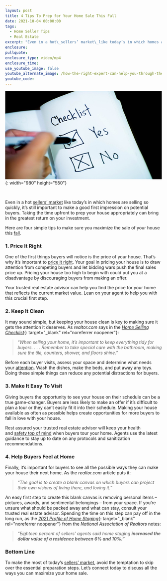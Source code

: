 ```yaml
---
layout: post
title: 4 Tips To Prep for Your Home Sale This Fall
date: 2021-10-04 00:00:00
tags:
  - Home Seller Tips
  - Real Estate
excerpt: "Even in a hot\_sellers’ market\_like today’s in which homes are selling so quickly, it’s still important to make a good first impression on potential buyers."
enclosure:
pullquote:
enclosure_type: video/mp4
enclosure_time:
use_youtube_image: false
youtube_alternate_image: /how-the-right-expert-can-help-you-through-the-overwhelming-market-21.png
youtube_code:
---
```

![](/pexels-pixabay-416322.jpg){: width="980" height="550"}

&nbsp;

Even in a hot&nbsp;[sel](https://www.mykcm.com/2021/09/24/its-still-a-sellers-market-infographic/)[l](https://www.buyandsellvero.com/blog/its-still-a-sellers-market/)[ers’ market](https://www.mykcm.com/2021/09/24/its-still-a-sellers-market-infographic/)&nbsp;like today’s in which homes are selling so quickly, it’s still important to make a good first impression on potential buyers. Taking the time upfront to prep your house appropriately can bring in the greatest return on your investment.

Here are four simple tips to make sure you maximize the sale of your house this&nbsp;[fall](https://www.buyandsellvero.com/blog/reasons-you-should-consider-selling-this-fall/).

### **1\. Price It Right**

One of the first things buyers will notice is the price of your house. That’s why it’s important to&nbsp;[price it right](https://www.mykcm.com/2021/09/03/your-agent-is-key-when-pricing-your-house-infographic/). Your goal in pricing your house is to draw attention from competing buyers and let bidding wars push the final sales price up. Pricing your house too high to begin with could put you at a disadvantage by discouraging buyers from making an offer.

Your trusted real estate advisor can help you find the price for your home that reflects the current market value. Lean on your agent to help you with this crucial first step.

### **2\. Keep It Clean**

It may sound simple, but keeping your house clean is key to making sure it gets the attention it deserves. As&nbsp;*realtor.com*&nbsp;says in the&nbsp;[*Home Selling Checklist*](https://www.realtor.com/advice/sell/home-selling-checklist-things-to-do-before-selling/){: target="_blank" rel="noreferrer noopener"}\:

> *“When selling your home, it’s important to keep everything tidy for buyers. . . . Remember to take special care with the bathroom, making sure the tile, counters, shower, and floors shine.”*

Before each buyer visits, assess your space and determine what needs your&nbsp;[attention](https://www.buyandsellvero.com/blog/your-checklist-to-get-ready-to-sell/). Wash the dishes, make the beds, and put away any toys. Doing these simple things can reduce any potential distractions for buyers.

### **3\. Make It Easy To Visit**

Giving buyers the opportunity to see your house on their schedule can be a true game-changer. Buyers are less likely to make an offer if it’s difficult to plan a tour or they can’t easily fit it into their schedule. Making your house available as often as possible helps create opportunities for more buyers to fall in love with your house.

Rest assured your trusted real estate advisor will keep your health and&nbsp;[safety top of mind](https://www.buyandsellvero.com/blog/why-its-still-safe-to-sell-your-home/)&nbsp;when buyers tour your home. Agents use the latest guidance to stay up to date on any protocols and sanitization recommendations.

### **4\. Help Buyers Feel at Home**

Finally, it’s important for buyers to see all the possible ways they can make your house their next home. As the&nbsp;*realtor.com*&nbsp;article puts it:

> *“The goal is to create a blank canvas on which buyers can project their own visions of living there, and loving it.”*

An easy first step to create this blank canvas is removing personal items – pictures, awards, and sentimental belongings – from your space. If you’re unsure what should be packed away and what can stay, consult your trusted real estate advisor. Spending the time on this step can pay off in the long run, as the&nbsp;[*2021 Profile of Home Staging*](https://cdn.nar.realtor/sites/default/files/documents/2021-profile-of-home-staging-report-04-06-2021.pdf){: target="_blank" rel="noreferrer noopener"}&nbsp;from the&nbsp;*National Association of Realtors*&nbsp;notes:

> *“Eighteen percent of sellers’ agents said home staging&nbsp;**increased the dollar value of a residence between 6% and 10%.”***

### **Bottom Line**

To make the most of today’s&nbsp;[sellers’ market](https://www.buyandsellvero.com/blog/what-does-being-in-a-sellers-market-mean/), avoid the temptation to skip over the essential preparation steps. Let’s connect today to discuss all the ways you can maximize your home sale.
